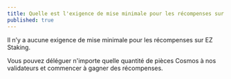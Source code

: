 ```yaml
---
title: Quelle est l'exigence de mise minimale pour les récompenses sur EZ Staking ?
published: true
---
```


Il n’y a aucune exigence de mise minimale pour les récompenses sur EZ Staking.

Vous pouvez déléguer n'importe quelle quantité de pièces Cosmos à nos validateurs et commencer à gagner des récompenses.
